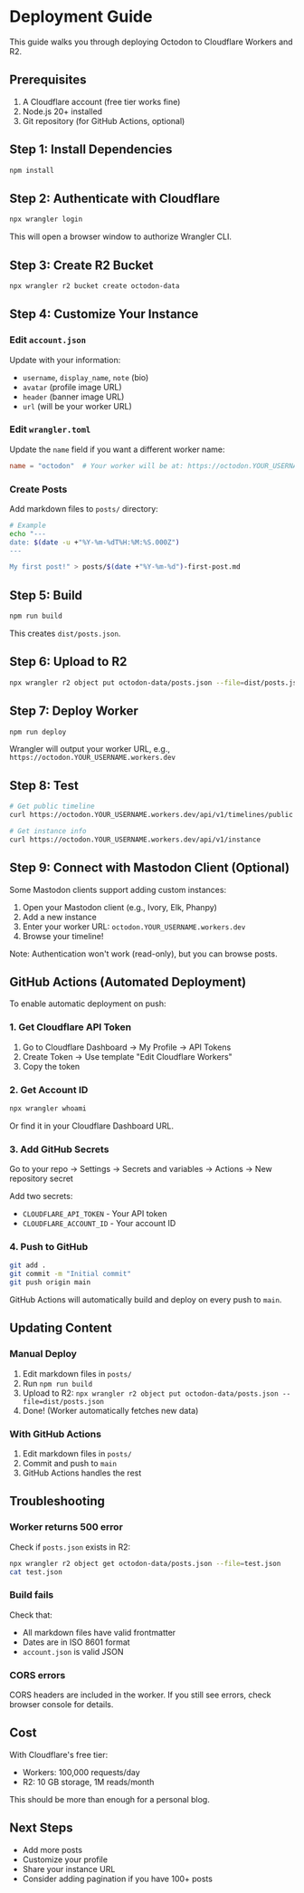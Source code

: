 # Deployment Guide

This guide walks you through deploying Octodon to Cloudflare Workers and R2.

## Prerequisites

1. A Cloudflare account (free tier works fine)
2. Node.js 20+ installed
3. Git repository (for GitHub Actions, optional)

## Step 1: Install Dependencies

```bash
npm install
```

## Step 2: Authenticate with Cloudflare

```bash
npx wrangler login
```

This will open a browser window to authorize Wrangler CLI.

## Step 3: Create R2 Bucket

```bash
npx wrangler r2 bucket create octodon-data
```

## Step 4: Customize Your Instance

### Edit `account.json`

Update with your information:
- `username`, `display_name`, `note` (bio)
- `avatar` (profile image URL)
- `header` (banner image URL)
- `url` (will be your worker URL)

### Edit `wrangler.toml`

Update the `name` field if you want a different worker name:

```toml
name = "octodon"  # Your worker will be at: https://octodon.YOUR_USERNAME.workers.dev
```

### Create Posts

Add markdown files to `posts/` directory:

```bash
# Example
echo "---
date: $(date -u +"%Y-%m-%dT%H:%M:%S.000Z")
---

My first post!" > posts/$(date +"%Y-%m-%d")-first-post.md
```

## Step 5: Build

```bash
npm run build
```

This creates `dist/posts.json`.

## Step 6: Upload to R2

```bash
npx wrangler r2 object put octodon-data/posts.json --file=dist/posts.json
```

## Step 7: Deploy Worker

```bash
npm run deploy
```

Wrangler will output your worker URL, e.g., `https://octodon.YOUR_USERNAME.workers.dev`

## Step 8: Test

```bash
# Get public timeline
curl https://octodon.YOUR_USERNAME.workers.dev/api/v1/timelines/public

# Get instance info
curl https://octodon.YOUR_USERNAME.workers.dev/api/v1/instance
```

## Step 9: Connect with Mastodon Client (Optional)

Some Mastodon clients support adding custom instances:

1. Open your Mastodon client (e.g., Ivory, Elk, Phanpy)
2. Add a new instance
3. Enter your worker URL: `octodon.YOUR_USERNAME.workers.dev`
4. Browse your timeline!

Note: Authentication won't work (read-only), but you can browse posts.

## GitHub Actions (Automated Deployment)

To enable automatic deployment on push:

### 1. Get Cloudflare API Token

1. Go to Cloudflare Dashboard → My Profile → API Tokens
2. Create Token → Use template "Edit Cloudflare Workers"
3. Copy the token

### 2. Get Account ID

```bash
npx wrangler whoami
```

Or find it in your Cloudflare Dashboard URL.

### 3. Add GitHub Secrets

Go to your repo → Settings → Secrets and variables → Actions → New repository secret

Add two secrets:
- `CLOUDFLARE_API_TOKEN` - Your API token
- `CLOUDFLARE_ACCOUNT_ID` - Your account ID

### 4. Push to GitHub

```bash
git add .
git commit -m "Initial commit"
git push origin main
```

GitHub Actions will automatically build and deploy on every push to `main`.

## Updating Content

### Manual Deploy

1. Edit markdown files in `posts/`
2. Run `npm run build`
3. Upload to R2: `npx wrangler r2 object put octodon-data/posts.json --file=dist/posts.json`
4. Done! (Worker automatically fetches new data)

### With GitHub Actions

1. Edit markdown files in `posts/`
2. Commit and push to `main`
3. GitHub Actions handles the rest

## Troubleshooting

### Worker returns 500 error

Check if `posts.json` exists in R2:

```bash
npx wrangler r2 object get octodon-data/posts.json --file=test.json
cat test.json
```

### Build fails

Check that:
- All markdown files have valid frontmatter
- Dates are in ISO 8601 format
- `account.json` is valid JSON

### CORS errors

CORS headers are included in the worker. If you still see errors, check browser console for details.

## Cost

With Cloudflare's free tier:
- Workers: 100,000 requests/day
- R2: 10 GB storage, 1M reads/month

This should be more than enough for a personal blog.

## Next Steps

- Add more posts
- Customize your profile
- Share your instance URL
- Consider adding pagination if you have 100+ posts
